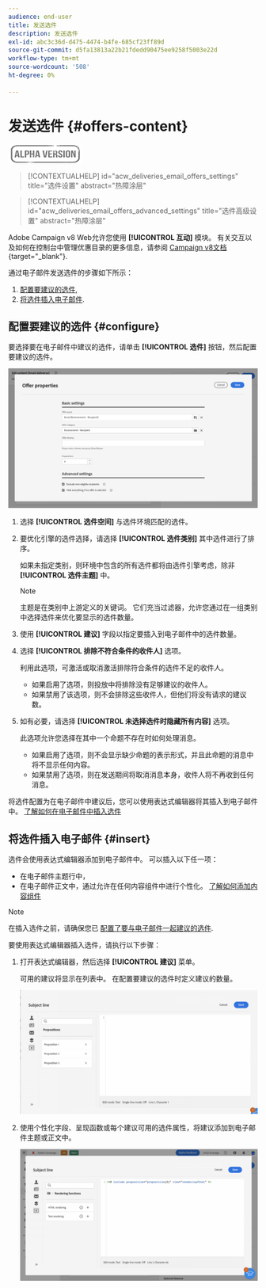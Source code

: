 ```yaml
---
audience: end-user
title: 发送选件
description: 发送选件
exl-id: abc3c36d-d475-4474-b4fe-685cf23ff89d
source-git-commit: d5fa13813a22b21fdedd90475ee9258f5003e22d
workflow-type: tm+mt
source-wordcount: '508'
ht-degree: 0%

---
```


# 发送选件 {#offers-content}

![](../assets/do-not-localize/badge.png)

>[!CONTEXTUALHELP]
>id="acw_deliveries_email_offers_settings"
>title="选件设置"
>abstract="热障涂层"

>[!CONTEXTUALHELP]
>id="acw_deliveries_email_offers_advanced_settings"
>title="选件高级设置"
>abstract="热障涂层"

Adobe Campaign v8 Web允许您使用 **[!UICONTROL 互动]** 模块。 有关交互以及如何在控制台中管理优惠目录的更多信息，请参阅 [Campaign v8文档](https://experienceleague.adobe.com/docs/campaign/campaign-v8/offers/interaction.html){target="_blank"}.

通过电子邮件发送选件的步骤如下所示：

1. [配置要建议的选件](#configure),
1. [将选件插入电子邮件](#insert).

## 配置要建议的选件 {#configure}

要选择要在电子邮件中建议的选件，请单击 **[!UICONTROL 选件]** 按钮，然后配置要建议的选件。

![](assets/create-content-offers.png)

1. 选择 **[!UICONTROL 选件空间]** 与选件环境匹配的选件。

1. 要优化引擎的选件选择，请选择 **[!UICONTROL 选件类别]** 其中选件进行了排序。

   如果未指定类别，则环境中包含的所有选件都将由选件引擎考虑，除非 **[!UICONTROL 选件主题]** 中。

   >[!NOTE]
   >
   >主题是在类别中上游定义的关键词。 它们充当过滤器，允许您通过在一组类别中选择选件来优化要显示的选件数量。

1. 使用 **[!UICONTROL 建议]** 字段以指定要插入到电子邮件中的选件数量。

1. 选择 **[!UICONTROL 排除不符合条件的收件人]** 选项。

   利用此选项，可激活或取消激活排除符合条件的选件不足的收件人。

   * 如果启用了选项，则投放中将排除没有足够建议的收件人。
   * 如果禁用了该选项，则不会排除这些收件人，但他们将没有请求的建议数。

1. 如有必要，请选择 **[!UICONTROL 未选择选件时隐藏所有内容]** 选项。

   此选项允许您选择在其中一个命题不存在时如何处理消息。

   * 如果启用了选项，则不会显示缺少命题的表示形式，并且此命题的消息中将不显示任何内容。
   * 如果禁用了选项，则在发送期间将取消消息本身，收件人将不再收到任何消息。

将选件配置为在电子邮件中建议后，您可以使用表达式编辑器将其插入到电子邮件中。 [了解如何在电子邮件中插入选件](#insert)

## 将选件插入电子邮件 {#insert}

选件会使用表达式编辑器添加到电子邮件中。 可以插入以下任一项：

* 在电子邮件主题行中，
* 在电子邮件正文中，通过允许在任何内容组件中进行个性化。 [了解如何添加内容组件](content-components.md)

>[!NOTE]
>
>在插入选件之前，请确保您已 [配置了要与电子邮件一起建议的选件](#configure).

要使用表达式编辑器插入选件，请执行以下步骤：

1. 打开表达式编辑器，然后选择 **[!UICONTROL 建议]** 菜单。

   可用的建议将显示在列表中。 在配置要建议的选件时定义建议的数量。

   ![](assets/offer-insertion.png)

1. 使用个性化字段、呈现函数或每个建议可用的选件属性，将建议添加到电子邮件主题或正文中。

   ![](assets/offer-inserted.png)
